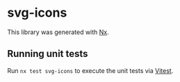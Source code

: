 # svg-icons

This library was generated with [Nx](https://nx.dev).

## Running unit tests

Run `nx test svg-icons` to execute the unit tests via [Vitest](https://vitest.dev/).
